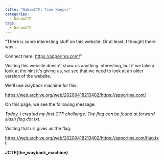 ```yaml
---
title: "NahamCTF: Time Keeper"
categories:
  - NahamCTF
tags:
  - NahamCTF
---
```


"There is some interesting stuff on this website. Or at least, I thought there was...

Connect here:
https://apporima.com/"

Visiting this website doesn't show us anything interesting, but if we take a look at the hint it's giving us, we see that we need to look at an older version of the website. 

We'll use wayback machine for this:

https://web.archive.org/web/20200418213402/https://apporima.com/

On this page, we see the following message:

*Today, I created my first CTF challenge. The flag can be found at forward slash flag dot txt.*

Visiting that url gives us the flag:

https://web.archive.org/web/20200418213402/https://apporima.com/flag.txt

**JCTF{the_wayback_machine}**
